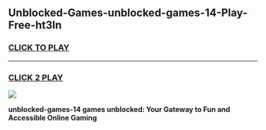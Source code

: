 
## Unblocked-Games-unblocked-games-14-Play-Free-ht3ln
<h3>
<a href="https://premium76.site?title=unblocked-games-14&ref=20M">CLICK TO PLAY</a></h3>
<hr>

<h3>
<a href="https://premium76.site?title=unblocked-games-14&ref=20M">CLICK 2 PLAY</a>
  
</h3>

<a href="https://premium76.site?title=unblocked-games-14&ref=19M"><img src="https://clearcache.store/games.png"></a>


**unblocked-games-14 games unblocked: Your Gateway to Fun and Accessible Online Gaming**
